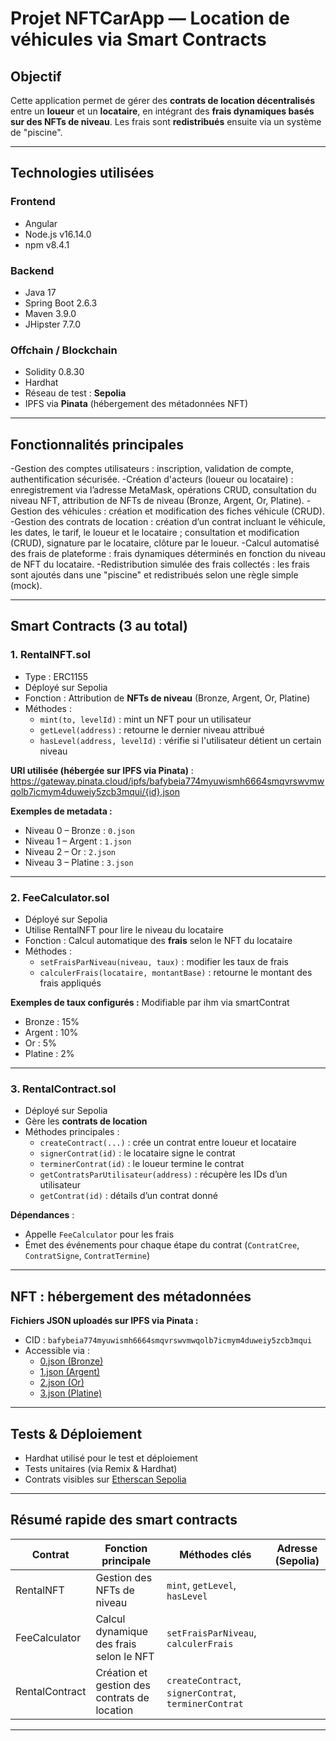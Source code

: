 # Projet NFTCarApp — Location de véhicules via Smart Contracts

## Objectif

Cette application permet de gérer des **contrats de location décentralisés** entre un **loueur** et un **locataire**, en intégrant des **frais dynamiques basés sur des NFTs de niveau**. Les frais sont **redistribués** ensuite via un système de "piscine".

---

## Technologies utilisées

### Frontend
- Angular
- Node.js v16.14.0
- npm v8.4.1

### Backend
- Java 17
- Spring Boot 2.6.3
- Maven 3.9.0
- JHipster 7.7.0

### Offchain / Blockchain
- Solidity 0.8.30
- Hardhat
- Réseau de test : **Sepolia**
- IPFS via **Pinata** (hébergement des métadonnées NFT)

---

## Fonctionnalités principales

-Gestion des comptes utilisateurs : inscription, validation de compte, authentification sécurisée.
-Création d'acteurs (loueur ou locataire) : enregistrement via l’adresse MetaMask, opérations CRUD, consultation du niveau NFT, attribution de NFTs de niveau (Bronze, Argent, Or, Platine).
-Gestion des véhicules : création et modification des fiches véhicule (CRUD).
-Gestion des contrats de location : création d’un contrat incluant le véhicule, les dates, le tarif, le loueur et le locataire ; consultation et modification (CRUD), signature par le locataire, clôture par le loueur.
-Calcul automatisé des frais de plateforme : frais dynamiques déterminés en fonction du niveau de NFT du locataire.
-Redistribution simulée des frais collectés : les frais sont ajoutés dans une "piscine" et redistribués selon une règle simple (mock).

---

## Smart Contracts (3 au total)

### 1. **RentalNFT.sol**

-  Type : ERC1155
-  Déployé sur Sepolia
-  Fonction : Attribution de **NFTs de niveau** (Bronze, Argent, Or, Platine)
-  Méthodes :
    - `mint(to, levelId)` : mint un NFT pour un utilisateur
    - `getLevel(address)` : retourne le dernier niveau attribué
    - `hasLevel(address, levelId)` : vérifie si l'utilisateur détient un certain niveau

**URI utilisée (hébergée sur IPFS via Pinata)** :
https://gateway.pinata.cloud/ipfs/bafybeia774myuwismh6664smqvrswvmwqolb7icmym4duweiy5zcb3mqui/{id}.json

**Exemples de metadata :**
- Niveau 0 – Bronze : `0.json`
- Niveau 1 – Argent : `1.json`
- Niveau 2 – Or : `2.json`
- Niveau 3 – Platine : `3.json`

---

### 2. **FeeCalculator.sol**

-  Déployé sur Sepolia
-  Utilise RentalNFT pour lire le niveau du locataire
-  Fonction : Calcul automatique des **frais** selon le NFT du locataire
-  Méthodes :
    - `setFraisParNiveau(niveau, taux)` : modifier les taux de frais
    - `calculerFrais(locataire, montantBase)` : retourne le montant des frais appliqués

**Exemples de taux configurés :** Modifiable par ihm via smartContrat
- Bronze : 15%
- Argent : 10%
- Or : 5%
- Platine : 2%

---

### 3. **RentalContract.sol**

-  Déployé sur Sepolia
-  Gère les **contrats de location**
-  Méthodes principales :
    - `createContract(...)` : crée un contrat entre loueur et locataire
    - `signerContrat(id)` : le locataire signe le contrat
    - `terminerContrat(id)` : le loueur termine le contrat
    - `getContratsParUtilisateur(address)` : récupère les IDs d’un utilisateur
    - `getContrat(id)` : détails d’un contrat donné

**Dépendances** :
- Appelle `FeeCalculator` pour les frais
- Émet des événements pour chaque étape du contrat (`ContratCree`, `ContratSigne`, `ContratTermine`)

---

## NFT : hébergement des métadonnées

**Fichiers JSON uploadés sur IPFS via Pinata :**

- CID : `bafybeia774myuwismh6664smqvrswvmwqolb7icmym4duweiy5zcb3mqui`
- Accessible via :
    - [0.json (Bronze)](https://gateway.pinata.cloud/ipfs/bafybeia774myuwismh6664smqvrswvmwqolb7icmym4duweiy5zcb3mqui/0.json)
    - [1.json (Argent)](https://gateway.pinata.cloud/ipfs/bafybeia774myuwismh6664smqvrswvmwqolb7icmym4duweiy5zcb3mqui/1.json)
    - [2.json (Or)](https://gateway.pinata.cloud/ipfs/bafybeia774myuwismh6664smqvrswvmwqolb7icmym4duweiy5zcb3mqui/2.json)
    - [3.json (Platine)](https://gateway.pinata.cloud/ipfs/bafybeia774myuwismh6664smqvrswvmwqolb7icmym4duweiy5zcb3mqui/3.json)

---

## Tests & Déploiement

- Hardhat utilisé pour le test et déploiement
- Tests unitaires (via Remix & Hardhat)
- Contrats visibles sur [Etherscan Sepolia](https://sepolia.etherscan.io)

---

## Résumé rapide des smart contracts

| Contrat         | Fonction principale                               | Méthodes clés                                       | Adresse (Sepolia)                      |
|----------------|----------------------------------------------------|----------------------------------------------------|----------------------------------------|
| RentalNFT      | Gestion des NFTs de niveau                         | `mint`, `getLevel`, `hasLevel`                     |             |
| FeeCalculator  | Calcul dynamique des frais selon le NFT            | `setFraisParNiveau`, `calculerFrais`               |           |
| RentalContract | Création et gestion des contrats de location       | `createContract`, `signerContrat`, `terminerContrat` |              |


---


